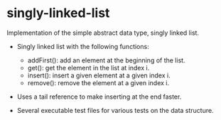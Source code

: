 # singly-linked-list
Implementation of the simple abstract data type, singly linked list.

- Singly linked list with the following functions:
  - addFirst(): add an element at the beginning of the list.
  - get(): get the element in the list at index i.
  - insert(): insert a given element at a given index i.
  - remove(): remove the element at a given index i.
  
- Uses a tail reference to make inserting at the end faster.

- Several executable test files for various tests on the data structure.
